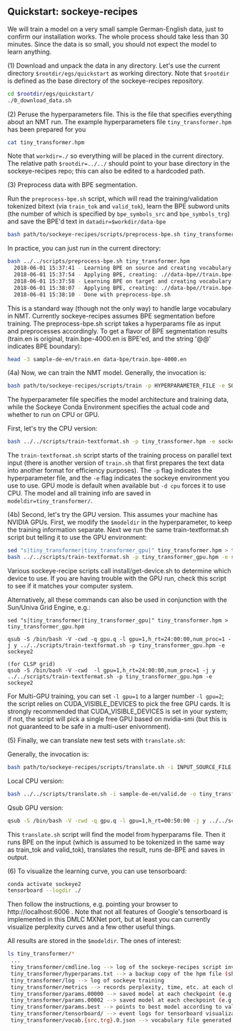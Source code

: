 ## Quickstart: sockeye-recipes


We will train a model on a very small sample German-English data, just to confirm our installation works. The whole process should take less than 30 minutes. Since the data is so small, you should not expect the model to learn anything.

(1) Download and unpack the data in any directory. Let's use the current directory `$rootdir/egs/quickstart` as working directory. Note that `$rootdir` is defined as the base directory of the sockeye-recipes repository. 

```bash
cd $rootdir/egs/quickstart/
./0_download_data.sh
```

(2) Peruse the hyperparameters file. This is the file that specifies everything about an NMT run. The example hyperparameters file `tiny_transformer.hpm` has been prepared for you

```bash
cat tiny_transformer.hpm
```

Note that `workdir=./` so everything will be placed in the current directory. The relative path `$rootdir=../../` should point to your base directory in the sockeye-recipes repo; this can also be edited to a hardcoded path. 

(3) Preprocess data with BPE segmentation.

Run the `preprocess-bpe.sh` script, which will read the training/validation tokenized bitext (via `train_tok` and `valid_tok`), learn the BPE subword units (the number of which is specified by `bpe_symbols_src` and `bpe_symbols_trg`) and save the BPE'd text in `datadir=$workdir/data-bpe`

```bash
bash path/to/sockeye-recipes/scripts/preprocess-bpe.sh tiny_transformer.hpm
```

In practice, you can just run in the current directory:
```bash
bash ../../scripts/preprocess-bpe.sh tiny_transformer.hpm
  2018-06-01 15:37:41 - Learning BPE on source and creating vocabulary: .//data-bpe//train.bpe-4000.de.bpe_vocab
  2018-06-01 15:37:54 - Applying BPE, creating: .//data-bpe//train.bpe-4000.de, .//data-bpe//valid.bpe-4000.de
  2018-06-01 15:37:58 - Learning BPE on target and creating vocabulary: .//data-bpe//train.bpe-4000.en.bpe_vocab
  2018-06-01 15:38:07 - Applying BPE, creating: .//data-bpe//train.bpe-4000.en, .//data-bpe//valid.bpe-4000.en
  2018-06-01 15:38:10 - Done with preprocess-bpe.sh
```

This is a standard way (though not the only way) to handle large vocabulary in NMT. Currently sockeye-recipes assumes BPE segmentation before training. The preprocess-bpe.sh script takes a hyperparams file as input and preprocesses accordingly. To get a flavor of BPE segmentation results (train.en is original, train.bpe-4000.en is BPE'ed, and the string '@@' indicates BPE boundary):

```bash
head -3 sample-de-en/train.en data-bpe/train.bpe-4000.en
```

(4a) Now, we can train the NMT model. Generally, the invocation is:

```bash
bash path/to/sockeye-recipes/scripts/train -p HYPERPARAMETER_FILE -e SOCKEYE_ENVIRONMENT
```
The hyperparameter file specifies the model architecture and training data, while the Sockeye Conda Environment specifies the actual code and whether to run on CPU or GPU.

First, let's try the CPU version:

```bash
bash ../../scripts/train-textformat.sh -p tiny_transformer.hpm -e sockeye2 -d cpu
```

The `train-textformat.sh` script starts of the training process on parallel text input (there is another version of `train.sh` that first prepares the text data into another format for efficiency purposes). The `-p` flag indicates the hyperparameter file, and the `-e` flag indicates the sockeye environment you use to use. GPU mode is default when available but `-d cpu` forces it to use CPU. The model and all training info are saved in `modeldir=tiny_transformer/`. 

(4b) Second, let's try the GPU version. This assumes your machine has NVIDIA GPUs. First, we modify the `$modeldir` in the hyperparameter, to keep the training information separate. Next we run the same train-textformat.sh script but telling it to use the GPU environment:

```bash
sed "s|tiny_transformer|tiny_transformer_gpu|" tiny_transformer.hpm > tiny_transformer_gpu.hpm
bash ../../scripts/train-textformat.sh -p tiny_transformer_gpu.hpm -e sockeye2
```

Various sockeye-recipe scripts call install/get-device.sh to determine which device to use. If you are having trouble with the GPU run, check this script to see if it matches your computer system. 

Alternatively, all these commands can also be used in conjunction with the Sun/Univa Grid Engine, e.g.:

```
sed "s|tiny_transformer|tiny_transformer_gpu|" tiny_transformer.hpm > tiny_transformer_gpu.hpm

qsub -S /bin/bash -V -cwd -q gpu.q -l gpu=1,h_rt=24:00:00,num_proc=1 -j y ../../scripts/train-textformat.sh -p tiny_transformer_gpu.hpm -e sockeye2

(for CLSP grid)
qsub -S /bin/bash -V -cwd  -l gpu=1,h_rt=24:00:00,num_proc=1 -j y ../../scripts/train-textformat.sh -p tiny_transformer_gpu.hpm -e sockeye2
```

For Multi-GPU training, you can set `-l gpu=1` to a larger number `-l gpu=2`; the script relies on CUDA_VISIBLE_DEVICES to pick the free GPU cards. It is strongly recommended that CUDA_VISIBLE_DEVICES is set in your system; if not, the script will pick a single free GPU based on nvidia-smi (but this is not guaranteed to be safe in a multi-user enivornment).


(5) Finally, we can translate new test sets with `translate.sh`:

Generally, the invocation is:
```bash
bash path/to/sockeye-recipes/scripts/translate.sh -i INPUT_SOURCE_FILE -o OUTPUT_TRANSLATION_FILE -p HYPERPARAMETER_FILE -e ENV
```

Local CPU version: 
```bash
bash ../../scripts/translate.sh -i sample-de-en/valid.de -o tiny_transformer/valid.en.1best -p tiny_transformer.hpm -e sockeye2 -d cpu
```

Qsub GPU version: 
```bash
qsub -S /bin/bash -V -cwd -q gpu.q -l gpu=1,h_rt=00:50:00 -j y ../../scripts/translate.sh -i sample-de-en/valid.de -o tiny_transformer_gpu/valid.en.1best -p tiny_transformer_gpu.hpm -e sockeye2
```

This `translate.sh` script will find the model from hyperparams file. Then it runs BPE on the input (which is assumed to be tokenized in the same way as train_tok and valid_tok), translates the result, runs de-BPE and saves in output.

(6) To visualize the learning curve, you can use tensorboard:

```bash
conda activate sockeye2
tensorboard --logdir ./
```

Then follow the instructions, e.g. pointing your browser to http://localhost:6006 . Note that not all features of Google's tensorboard is implemented in this DMLC MXNet port, but at least you can currently visualize perplexity curves and a few other useful things. 


All results are stored in the `$modeldir`. The ones of interest:

```bash
ls tiny_transformer/*
 ... 
 tiny_transformer/cmdline.log --> log of the sockeye-recipes script invocation     
 tiny_transformer/hyperparams.txt --> a backup copy of the hpm file (should be same as tiny_transformer.hpm)
 tiny_transformer/log --> log of sockeye training
 tiny_transformer/metrics --> records perplexity, time, etc. at each checkpoint
 tiny_transformer/params.00000 --> saved model at each checkpoint (e.g. 0)
 tiny_transformer/params.00002 --> saved model at each checkpoint (e.g. 2)
 tiny_transformer/params.best --> points to best model according to validation set
 tiny_transformer/tensorboard/ --> event logs for tensorboard visualization
 tiny_transformer/vocab.{src,trg}.0.json --> vocabulary file generated by sockeye
```
